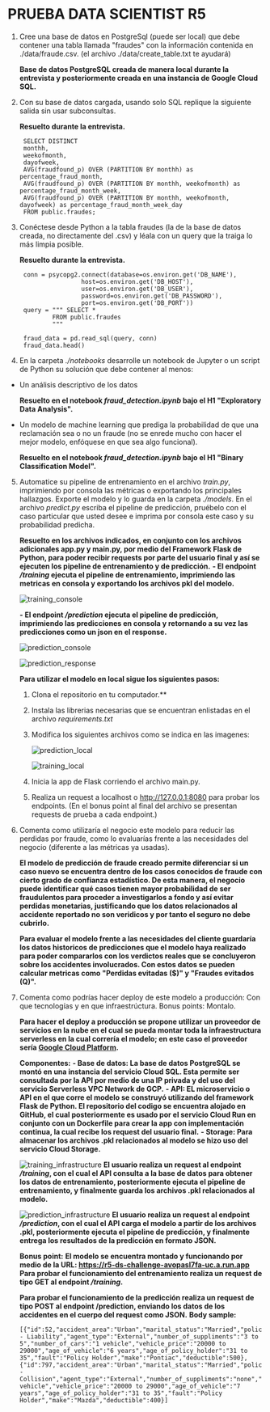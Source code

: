 # PRUEBA DATA SCIENTIST R5 #
1. Cree una base de datos en PostgreSql (puede ser local) que debe contener una tabla llamada "fraudes" con la información contenida en ./data/fraude.csv. (el archivo ./data/create_table.txt te ayudará)

	**Base de datos PostgreSQL creada de manera local durante la entrevista y posteriormente creada en una instancia de Google Cloud SQL.**

2. Con su base de datos cargada, usando solo SQL replique la siguiente salida sin usar subconsultas.

	**Resuelto durante la entrevista.**

	    SELECT DISTINCT
	    monthh,
	    weekofmonth,
	    dayofweek,
	    AVG(fraudfound_p) OVER (PARTITION BY monthh) as percentage_fraud_month,
	    AVG(fraudfound_p) OVER (PARTITION BY monthh, weekofmonth) as percentage_fraud_month_week,
	    AVG(fraudfound_p) OVER (PARTITION BY monthh, weekofmonth, dayofweek) as percentage_fraud_month_week_day
	    FROM public.fraudes;

3. Conéctese desde Python a la tabla fraudes (la de la base de datos creada, no directamente del .csv) y léala con un query que la traiga lo más limpia posible.

	**Resuelto durante la entrevista.**

	    conn = psycopg2.connect(database=os.environ.get('DB_NAME'),
                        host=os.environ.get('DB_HOST'),
                        user=os.environ.get('DB_USER'),
                        password=os.environ.get('DB_PASSWORD'),
                        port=os.environ.get('DB_PORT'))
	    query = """ SELECT *
			    FROM public.fraudes
			    """
	    
	    fraud_data = pd.read_sql(query, conn)
	    fraud_data.head()

4.  En la carpeta  _./notebooks_  desarrolle un notebook de Jupyter o un script de Python su solución que debe contener al menos:
-   Un análisis descriptivo de los datos

	**Resuelto en el notebook *fraud_detection.ipynb* bajo el H1 "Exploratory Data Analysis".**
-   Un modelo de machine learning que prediga la probabilidad de que una reclamación sea o no un fraude (no se enrede mucho con hacer el mejor modelo, enfóquese en que sea algo funcional).

	**Resuelto en el notebook *fraud_detection.ipynb* bajo el H1 "Binary Classification Model".**

5.  Automatice su pipeline de entrenamiento en el archivo  _train.py_, imprimiendo por consola las métricas o exportando los principales hallazgos. Exporte el modelo y lo guarda en la carpeta  _./models_. En el archivo  _predict.py_  escriba el pipeline de predicción, pruébelo con el caso particular que usted desee e imprima por consola este caso y su probabilidad predicha.

	**Resuelto en los archivos indicados, en conjunto con los archivos adicionales app.py y main.py, por medio del Framework Flask de Python, para poder recibir requests por parte del usuario final y así se ejecuten los pipeline de entrenamiento y de predicción.**
	**- El endpoint */training* ejecuta el pipeline de entrenamiento, imprimiendo las metricas en consola y exportando los archivos pkl del modelo.**

	![training_console](./data/training_console.png)

	**- El endpoint */prediction* ejecuta el pipeline de predicción, imprimiendo las predicciones en consola y retornando a su vez las predicciones como un json en el response.** 

	![prediction_console](./data/prediction_console.png)

	![prediction_response](./data/prediction_response.png)

	**Para utilizar el modelo en local sigue los siguientes pasos:**
	1. Clona el repositorio en tu computador.**
	2. Instala las librerias necesarias que se encuentran enlistadas en el archivo *requirements.txt*
	3. Modifica los siguientes archivos como se indica en las imagenes:

		![prediction_local](./data/prediction_local.png)
		
		![training_local](./data/training_local.png)
		
	4. Inicia la app de Flask corriendo el archivo main.py.
	5. Realiza un request a localhost o http://127.0.0.1:8080 para probar los endpoints. (En el bonus point al final del archivo se presentan requests de prueba a cada endpoint.)

6.  Comenta como utilizaría el negocio este modelo para reducir las perdidas por fraude, como lo evaluarías frente a las necesidades del negocio (diferente a las métricas ya usadas).

	**El modelo de predicción de fraude creado permite diferenciar si un caso nuevo se encuentra dentro de los casos conocidos de fraude con cierto grado de confianza estadístico. De esta manera, el negocio puede identificar qué casos tienen mayor probabilidad de ser fraudulentos para proceder a investigarlos a fondo y así evitar perdidas monetarias, justificando que los datos relacionados al accidente reportado no son veridicos y por tanto el seguro no debe cubrirlo.**
	
	**Para evaluar el modelo frente a las necesidades del cliente guardaría los datos historicos de predicciones que el modelo haya realizado para poder compararlos con los verdictos reales que se concluyeron sobre los accidentes involucrados. Con estos datos se pueden calcular metricas como "Perdidas evitadas ($)" y "Fraudes evitados (Q)".**

7.  Comenta como podrías hacer deploy de este modelo a producción: Con que tecnologías y en que infraestrúctura. Bonus points: Montalo.

	**Para hacer el deploy a producción se propone utilizar un proveedor de servicios en la nube en el cual se pueda montar toda la infraestructura serverless en la cual correría el modelo; en este caso el proveedor sería [Google Cloud Platform](https://cloud.google.com/).**
	
	**Componentes:**
	**- Base de datos: La base de datos PostgreSQL se montó en una instancia del servicio Cloud SQL. Esta permite ser consultada por la API por medio de una IP privada y del uso del servicio Serverless VPC Network de GCP.**
	**- API: EL microservicio o API en el que corre el modelo se construyó utilizando del framework Flask de Python. El repositorio del codigo se encuentra alojado en GitHub, el cual posteriormente es usado por el servicio Cloud Run en conjunto con un Dockerfile para crear la app con implementación continua, la cual recibe los request del usuario final.**
	**- Storage: Para almacenar los archivos .pkl relacionados al modelo se hizo uso del servicio Cloud Storage.**

	![training_infrastructure](./data/training_infrastructure.png)
	**El usuario realiza un request al endpoint */training*, con el cual el API consulta a la base de datos para obtener los datos de entrenamiento, posteriormente ejecuta el pipeline de entrenamiento, y finalmente guarda los archivos .pkl relacionados al modelo.**

	![prediction_infrastructure](./data/prediction_infrastructure.png)
	**El usuario realiza un request al endpoint */prediction*, con el cual el API carga el modelo a partir de los archivos .pkl, posteriormente ejecuta el pipeline de predicción, y finalmente entrega los resultados de la predicción en formato JSON.**

	**Bonus point:**
	**El modelo se encuentra montado y funcionando por medio de la URL: https://r5-ds-challenge-avopasl7fa-uc.a.run.app**
	**Para probar el funcionamiento del entrenamiento realiza un request de tipo GET al endpoint */training*.**

	**Para probar el funcionamiento de la predicción realiza un request de tipo POST al endpoint /prediction, enviando los datos de los accidentes en el cuerpo del request como JSON.**
	**Body sample:** 

    
        [{"id":52,"accident_area":"Urban","marital_status":"Married","policy_type":"Sedan - Liability","agent_type":"External","number_of_suppliments":"3 to 5","number_of_cars":"1 vehicle","vehicle_price":"20000 to 29000","age_of_vehicle":"6 years","age_of_policy_holder":"31 to 35","fault":"Policy Holder","make":"Pontiac","deductible":500},{"id":797,"accident_area":"Urban","marital_status":"Married","policy_type":"Sedan - Collision","agent_type":"External","number_of_suppliments":"none","number_of_cars":"1 vehicle","vehicle_price":"20000 to 29000","age_of_vehicle":"7 years","age_of_policy_holder":"31 to 35","fault":"Policy Holder","make":"Mazda","deductible":400}]
